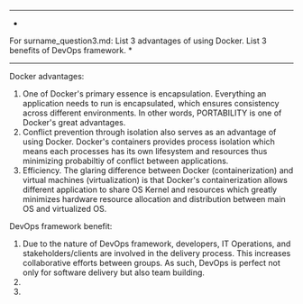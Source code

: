 **********************************************************************
*
For surname_question3.md:
List 3 advantages of using Docker. 
List 3 benefits of DevOps framework.
*
**********************************************************************

Docker advantages:
1. One of Docker's primary essence is encapsulation. Everything an application needs to run is encapsulated, which ensures consistency across different environments. In other words, PORTABILITY is one of Docker's great advantages.
2. Conflict prevention through isolation also serves as an advantage of using Docker. Docker's containers provides process isolation which means each processes has its own lifesystem and resources thus minimizing probabiltiy of conflict between applications.
3. Efficiency. The glaring difference between Docker (containerization) and virtual machines (virtualization) is that Docker's containerization allows different application to share OS Kernel and resources which greatly minimizes hardware resource allocation and distribution between main OS and virtualized OS.

DevOps framework benefit:
1. Due to the nature of DevOps framework, developers, IT Operations, and stakeholders/clients are involved in the delivery process. This increases collaborative efforts between groups. As such, DevOps is perfect not only for software delivery but also team building.
2. 
3. 



